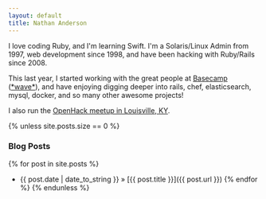 ```yaml
---
layout: default
title: Nathan Anderson
---
```


I love coding Ruby, and I'm learning Swift.  I'm a Solaris/Linux Admin from 1997, web development since 1998, and have been hacking with Ruby/Rails since 2008.

This last year, I started working with the great people at [Basecamp](https://basecamp.com/) ([\*wave\*](https://signalvnoise.com/writers/nathan)), and have enjoying digging deeper into rails, chef, elasticsearch, mysql, docker, and so many other awesome projects!

I also run the [OpenHack meetup in Louisville, KY](http://openhack.github.io/louisville/).

{% unless site.posts.size == 0 %}
### Blog Posts
{% for post in site.posts %}
 * <span>{{ post.date | date_to_string }}</span> &raquo; [{{ post.title }}]({{ post.url }}) {% endfor %}
 {% endunless %}